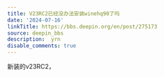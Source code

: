 ```yaml
---
title: V23RC2已经没办法安装winehq90了吗
date: '2024-07-16'
linkTitle: https://bbs.deepin.org/en/post/275173
source: deepin_bbs
description:  yrn 
disable_comments: true
---
```

新装的v23RC2，
